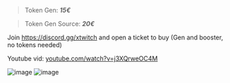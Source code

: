 > Token Gen: ***15€***

> Token Gen Source: ***20€***

Join https://discord.gg/xtwitch and open a ticket to buy
(Gen and booster, no tokens needed)

Youtube vid: [youtube.com/watch?v=j3XQrweOC4M](https://www.youtube.com/watch?v=j3XQrweOC4M)

![image](https://user-images.githubusercontent.com/98614666/178894919-d2c6fc43-e358-48f5-826a-630f93486cbd.png)
![image](https://user-images.githubusercontent.com/98614666/178894930-1b249205-239c-4c6d-9af6-991f45f29f7a.png)

